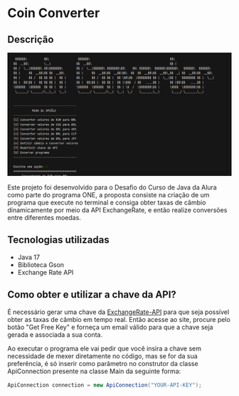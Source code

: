 ﻿#  Coin Converter

## Descrição
![Preview-Coin-Converter](preview.png)

Este projeto foi desenvolvido para o Desafio do Curso de Java da Alura como parte do programa ONE, a proposta consiste na criação de um programa que execute no terminal e consiga obter taxas de câmbio dinamicamente por meio da API ExchangeRate, e então realize conversões entre diferentes moedas.

## Tecnologias utilizadas
- Java 17
- Biblioteca Gson
- Exchange Rate API

## Como obter e utilizar a chave da API?
É necessário gerar uma chave da [ExchangeRate-API](https://www.exchangerate-api.com/) para que seja possível obter as taxas de câmbio em tempo real. Então acesse ao site, procure pelo botão "Get Free Key" e forneça um email válido para que a chave seja gerada e associada a sua conta.

Ao executar o programa ele vai pedir que você insira a chave sem necessidade de mexer diretamente no código, mas se for da sua preferência, é só inserir como parâmetro no construtor da classe ApiConnection presente na classe Main da seguinte forma: 

```Java
ApiConnection connection = new ApiConnection("YOUR-API-KEY");
```


